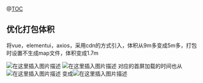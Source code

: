 @[TOC](项目优化记录)

## 优化打包体积

  将vue，elementui，axios，采用cdn的方式引入，体积从9m多变成5m多，打包时设置不生成map文件，体积变成1.7m
 
![在这里插入图片描述](https://img-blog.csdnimg.cn/20200407084229287.png)
![在这里插入图片描述](https://img-blog.csdnimg.cn/20200407084410405.png?x-oss-process=image/watermark,type_ZmFuZ3poZW5naGVpdGk,shadow_10,text_aHR0cHM6Ly9ibG9nLmNzZG4ubmV0L3dlaXhpbl80Mzk2NDE0OA==,size_16,color_FFFFFF,t_70)
对应的首屏加载的时间也从
![在这里插入图片描述](https://img-blog.csdnimg.cn/20200407084630331.png)
变成![在这里插入图片描述](https://img-blog.csdnimg.cn/20200407084651542.png)

